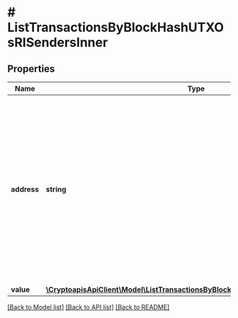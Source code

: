 # # ListTransactionsByBlockHashUTXOsRISendersInner

## Properties

Name | Type | Description | Notes
------------ | ------------- | ------------- | -------------
**address** | **string** | Represents the address which sends this transaction. In UTXO-based protocols like Bitcoin there could be several senders while in account-based protocols like Ethereum there is always only one sender. |
**value** | [**\CryptoapisApiClient\Model\ListTransactionsByBlockHashUTXOsRISendersInnerValue**](ListTransactionsByBlockHashUTXOsRISendersInnerValue.md) |  |

[[Back to Model list]](../../README.md#models) [[Back to API list]](../../README.md#endpoints) [[Back to README]](../../README.md)
